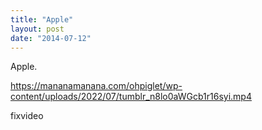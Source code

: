 ```yaml
---
title: "Apple"
layout: post
date: "2014-07-12"
---
```


Apple.

https://mananamanana.com/ohpiglet/wp-content/uploads/2022/07/tumblr_n8lo0aWGcb1r16syi.mp4

fixvideo